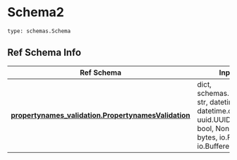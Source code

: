 # Schema2
```
type: schemas.Schema
```

## Ref Schema Info
Ref Schema | Input Type | Output Type
---------- | ---------- | -----------
[**propertynames_validation.PropertynamesValidation**](../../../../../../components/schema/propertynames_validation.md) | dict, schemas.immutabledict, str, datetime.date, datetime.datetime, uuid.UUID, int, float, bool, None, list, tuple, bytes, io.FileIO, io.BufferedReader | schemas.immutabledict, str, float, int, bool, None, tuple, bytes, io.FileIO
